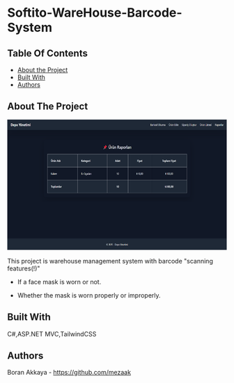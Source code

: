 # Softito-WareHouse-Barcode-System

## Table Of Contents

* [About the Project](#about-the-project)
* [Built With](#built-with)
* [Authors](#authors)

## About The Project

<img style="height:300px;weight:auto" src="https://raw.githubusercontent.com/Mezaak/Softito-WareHouse-Barcode-System/refs/heads/main/warehouseprojectimage.png">

This project is warehouse management system with barcode "scanning features(!)"

- If a face mask is worn or not.

- Whether the mask is worn properly or improperly.

## Built With

C#,ASP.NET MVC,TailwindCSS

## Authors
Boran Akkaya - https://github.com/mezaak 

